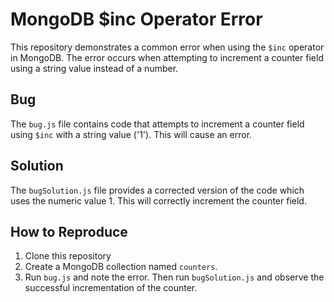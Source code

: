 # MongoDB $inc Operator Error

This repository demonstrates a common error when using the `$inc` operator in MongoDB. The error occurs when attempting to increment a counter field using a string value instead of a number.

## Bug
The `bug.js` file contains code that attempts to increment a counter field using `$inc` with a string value ('1').  This will cause an error.

## Solution
The `bugSolution.js` file provides a corrected version of the code which uses the numeric value 1.  This will correctly increment the counter field.

## How to Reproduce
1. Clone this repository
2. Create a MongoDB collection named `counters`.
3. Run `bug.js` and note the error.  Then run `bugSolution.js` and observe the successful incrementation of the counter.
